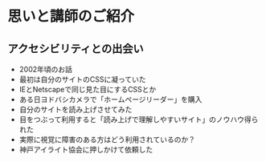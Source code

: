 # 思いと講師のご紹介

## アクセシビリティとの出会い

- 2002年頃のお話
- 最初は自分のサイトのCSSに凝っていた
- IEとNetscapeで同じ見た目にするCSSとか
- ある日ヨドバシカメラで「ホームページリーダー」を購入
- 自分のサイトを読み上げさせてみた
- 目をつぶって利用すると「読み上げで理解しやすいサイト」のノウハウ得られた
- 実際に視覚に障害のある方はどう利用されているのか？
- 神戸アイライト協会に押しかけて依頼した

